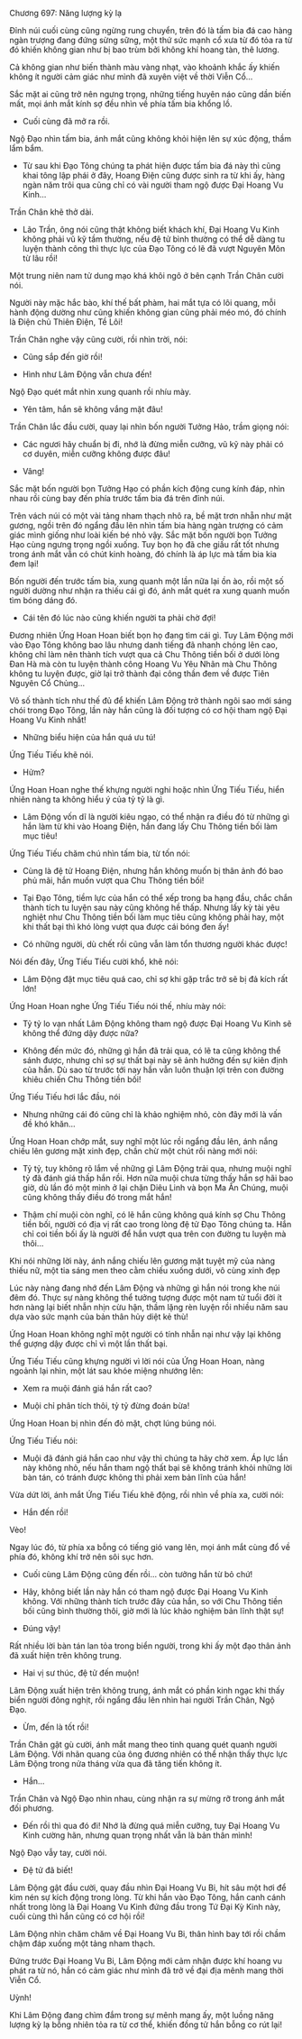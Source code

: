 




Chương 697: Năng lượng kỳ lạ


Đỉnh núi cuối cùng cũng ngừng rung chuyển, trên đó là tấm bia đá cao hàng ngàn trượng đang đứng sừng sững, một thứ sức mạnh cổ xưa từ đó tỏa ra từ đó khiến không gian như bị bao trùm bởi không khí hoang tàn, thê lương.

Cả không gian như biến thành màu vàng nhạt, vào khoảnh khắc ấy khiến không ít người cảm giác như mình đã xuyên việt về thời Viễn Cổ…

Sắc mặt ai cũng trở nên ngưng trọng, những tiếng huyên náo cũng dần biến mất, mọi ánh mắt kính sợ đều nhìn về phía tấm bia khổng lồ.

- Cuối cùng đã mở ra rồi.

Ngộ Đạo nhìn tấm bia, ánh mắt cũng không khỏi hiện lên sự xúc động, thầm lẩm bẩm.

- Từ sau khi Đạo Tông chúng ta phát hiện được tấm bia đá này thì cũng khai tông lập phái ở đây, Hoang Điện cũng được sinh ra từ khi ấy, hàng ngàn năm trôi qua cũng chỉ có vài người tham ngộ được Đại Hoang Vu Kinh…

Trần Chân khẽ thở dài.

- Lão Trần, ông nói cũng thật không biết khách khí, Đại Hoang Vu Kinh không phải vũ kỹ tầm thường, nếu đệ tử bình thường có thể dễ dàng tu luyện thành công thì thực lực của Đạo Tông có lẽ đã vượt Nguyên Môn từ lâu rồi!

Một trung niên nam tử dung mạo khá khôi ngô ở bên cạnh Trần Chân cười nói.

Người này mặc hắc bào, khí thế bất phàm, hai mắt tựa có lôi quang, mỗi hành động dường như cũng khiến không gian cũng phải méo mó, đó chính là Điện chủ Thiên Điện, Tề Lôi!

Trần Chân nghe vậy cũng cười, rồi nhìn trời, nói:

- Cũng sắp đến giờ rồi!

- Hình như Lâm Động vẫn chưa đến!

Ngộ Đạo quét mắt nhìn xung quanh rồi nhíu mày.

- Yên tâm, hắn sẽ không vắng mặt đâu!

Trần Chân lắc đầu cười, quay lại nhìn bốn người Tưởng Hảo, trầm giọng nói:

- Các ngươi hãy chuẩn bị đi, nhớ là đừng miễn cưỡng, vũ kỹ này phải có cơ duyên, miễn cưỡng không được đâu!

- Vâng!

Sắc mặt bốn người bọn Tưởng Hạo có phần kích động cung kính đáp, nhìn nhau rồi cùng bay đến phía trước tấm bia đá trên đỉnh núi.

Trên vách núi có một vài tảng nham thạch nhô ra, bề mặt trơn nhẵn như mặt gương, ngồi trên đó ngẩng đầu lên nhìn tấm bia hàng ngàn trượng có cảm giác mình giống như loài kiến bé nhỏ vậy. Sắc mặt bốn người bọn Tưởng Hạo cùng ngưng trọng ngồi xuống. Tuy bọn họ đã che giấu rất tốt nhưng trong ánh mắt vẫn có chút kinh hoàng, đó chính là áp lực mà tấm bia kia đem lại!

Bốn người đến trước tấm bia, xung quanh một lần nữa lại ồn ào, rồi một số người dường như nhận ra thiếu cái gì đó, ánh mắt quét ra xung quanh muốn tìm bóng dáng đó.

- Cái tên đó lúc nào cũng khiến người ta phải chờ đợi!

Đương nhiên Ứng Hoan Hoan biết bọn họ đang tìm cái gì. Tuy Lâm Động mới vào Đạo Tông không bao lâu nhưng danh tiếng đã nhanh chóng lên cao, không chỉ làm nên thành tích vượt qua cả Chu Thông tiền bối ở dưới lòng Đan Hà mà còn tu luyện thành công Hoang Vu Yêu Nhãn mà Chu Thông không tu luyện được, giờ lại trở thành đại công thần đem về được Tiên Nguyên Cổ Chủng…

Vô số thành tích như thế đủ để khiến Lâm Động trở thành ngôi sao mới sáng chói trong Đạo Tông, lần này hắn cũng là đối tượng có cơ hội tham ngộ Đại Hoang Vu Kinh nhất!

- Những biểu hiện của hắn quá ưu tú!

Ứng Tiếu Tiếu khẽ nói.

- Hửm?

Ứng Hoan Hoan nghe thế khựng người nghi hoặc nhìn Ứng Tiếu Tiếu, hiển nhiên nàng ta không hiểu ý của tỷ tỷ là gì.

- Lâm Động vốn dĩ là người kiêu ngạo, có thể nhận ra điều đó từ những gì hắn làm từ khi vào Hoang Điện, hắn đang lấy Chu Thông tiền bối làm mục tiêu!

Ứng Tiếu Tiếu chăm chú nhìn tấm bia, từ tốn nói:

- Cùng là đệ tử Hoang Điện, nhưng hắn không muốn bị thân ảnh đó bao phủ mãi, hắn muốn vượt qua Chu Thông tiền bối!

- Tại Đạo Tông, tiềm lực của hắn có thể xếp trong ba hạng đầu, chắc chắn thành tích tu luyện sau này cũng không hề thấp. Nhưng lấy kỳ tài yêu nghiệt như Chu Thông tiền bối làm mục tiêu cũng không phải hay, một khi thất bại thì khó lòng vượt qua được cái bóng đen ấy!

- Có những người, dù chết rồi cũng vẫn làm tổn thương người khác được!

Nói đến đây, Ứng Tiếu Tiếu cười khổ, khẽ nói:

- Lâm Động đặt mục tiêu quá cao, chỉ sợ khi gặp trắc trở sẽ bị đả kích rất lớn!

Ứng Hoan Hoan nghe Ứng Tiếu Tiếu nói thế, nhíu mày nói:

- Tỷ tỷ lo vạn nhất Lâm Động không tham ngộ được Đại Hoang Vu Kinh sẽ không thể đứng dậy được nữa?

- Không đến mức đó, những gì hắn đã trải qua, có lẽ ta cũng không thể sánh được, nhưng chỉ sợ sự thất bại này sẽ ảnh hưởng đến sự kiên định của hắn. Dù sao từ trước tới nay hắn vẫn luôn thuận lợi trên con đường khiêu chiến Chu Thông tiền bối!

Ứng Tiếu Tiếu hơi lắc đầu, nói

- Nhưng những cái đó cũng chỉ là khảo nghiệm nhỏ, còn đây mới là vấn đề khó khăn…

Ứng Hoan Hoan chớp mắt, suy nghĩ một lúc rồi ngẩng đầu lên, ánh nắng chiếu lên gương mặt xinh đẹp, chần chừ một chút rồi nàng mới nói:

- Tỷ tỷ, tuy không rõ lắm về những gì Lâm Động trải qua, nhưng muội nghĩ tỷ đã đánh giá thấp hắn rồi. Hơn nữa muội chưa từng thấy hắn sợ hãi bao giờ, dù lần đó một mình ở lại chặn Diêu Linh và bọn Ma Ấn Chúng, muội cũng không thấy điều đó trong mắt hắn!

- Thậm chí muội còn nghĩ, có lẽ hắn cũng không quá kính sợ Chu Thông tiền bối, người có địa vị rất cao trong lòng đệ tử Đạo Tông chúng ta. Hắn chỉ coi tiền bối ấy là người để hắn vượt qua trên con đường tu luyện mà thôi…

Khi nói những lời này, ánh nắng chiếu lên gương mặt tuyệt mỹ của nàng thiếu nữ, một tia sáng men theo cằm chiếu xuống dưới, vô cùng xinh đẹp

Lúc này nàng đang nhớ đến Lâm Động và những gì hắn nói trong khe núi đêm đó. Thực sự nàng không thể tưởng tượng được một nam tử tuổi đời ít hơn nàng lại biết nhẫn nhịn cừu hận, thầm lặng rèn luyện rồi nhiều năm sau dựa vào sức mạnh của bản thân hủy diệt kẻ thù!

Ứng Hoan Hoan không nghĩ một người có tính nhẫn nại như vậy lại không thể gượng dậy được chỉ vì một lần thất bại.

Ứng Tiếu Tiếu cũng khựng người vì lời nói của Ứng Hoan Hoan, nàng ngoảnh lại nhìn, một lát sau khóe miệng nhướng lên:

- Xem ra muội đánh giá hắn rất cao?

- Muội chỉ phân tích thôi, tỷ tỷ đừng đoán bừa!

Ứng Hoan Hoan bị nhìn đến đỏ mặt, chợt lúng búng nói.

Ứng Tiếu Tiếu nói:

- Muội đã đánh giá hắn cao như vậy thì chúng ta hãy chờ xem. Áp lực lần này không nhỏ, nếu hắn tham ngộ thất bại sẽ không tránh khỏi những lời bàn tán, có tránh được không thì phải xem bản lĩnh của hắn!

Vừa dứt lời, ánh mắt Ứng Tiếu Tiếu khẽ động, rồi nhìn về phía xa, cười nói:

- Hắn đến rồi!

Vèo!

Ngay lúc đó, từ phía xa bỗng có tiếng gió vang lên, mọi ánh mắt cùng đổ về phía đó, không khí trở nên sôi sục hơn.

- Cuối cùng Lâm Động cũng đến rồi… còn tưởng hắn từ bỏ chứ!

- Hây, không biết lần này hắn có tham ngộ được Đại Hoang Vu Kinh không. Với những thành tích trước đây của hắn, so với Chu Thông tiền bối cũng bình thường thôi, giờ mới là lúc khảo nghiệm bản lĩnh thật sự!

- Đúng vậy!

Rất nhiều lời bàn tán lan tỏa trong biển người, trong khi ấy một đạo thân ảnh đã xuất hiện trên không trung.

- Hai vị sư thúc, đệ tử đến muộn!

Lâm Động xuất hiện trên không trung, ánh mắt có phần kinh ngạc khi thấy biển người đông nghịt, rồi ngẩng đầu lên nhìn hai người Trần Chân, Ngộ Đạo.

- Ừm, đến là tốt rồi!

Trần Chân gật gù cười, ánh mắt mang theo tinh quang quét quanh người Lâm Động. Với nhãn quang của ông đương nhiên có thể nhận thấy thực lực Lâm Động trong nửa tháng vừa qua đã tăng tiến không ít.

- Hắn…

Trần Chân và Ngộ Đạo nhìn nhau, cùng nhận ra sự mừng rỡ trong ánh mắt đối phương.

- Đến rồi thì qua đó đi! Nhớ là đừng quá miễn cưỡng, tuy Đại Hoang Vu Kinh cường hãn, nhưng quan trọng nhất vẫn là bản thân mình!

Ngộ Đạo vẫy tay, cười nói.

- Đệ tử đã biết!

Lâm Động gật đầu cười, quay đầu nhìn Đại Hoang Vu Bi, hít sâu một hơi để kìm nén sự kích động trong lòng. Từ khi hắn vào Đạo Tông, hắn canh cánh nhất trong lòng là Đại Hoang Vu Kinh đứng đầu trong Tứ Đại Kỳ Kinh này, cuối cùng thì hắn cũng có cơ hội rồi!

Lâm Động nhìn chăm chăm về Đại Hoang Vu Bi, thân hình bay tới rồi chầm chậm đáp xuống một tảng nham thạch.

Đứng trước Đại Hoang Vu Bi, Lâm Động mới cảm nhận được khí hoang vu phát ra từ nó, hắn có cảm giác như mình đã trở về đại địa mênh mang thời Viễn Cổ.

Uỳnh!

Khi Lâm Động đang chìm đắm trong sự mênh mang ấy, một luồng năng lượng kỳ lạ bỗng nhiên tỏa ra từ cơ thể, khiến đồng tử hắn bỗng co rút lại!




